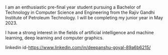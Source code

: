 I am an enthusiastic pre-final year student pursuing a Bachelor of Technology in Computer Science and Engineering from the Rajiv Gandhi Institute of Petroleum Technology. I will be completing my junior year in May 2023. 

I have a strong interest in the fields of artificial intelligence and machine learning, deep learning and computer graphics. 

linkedin id-https://www.linkedin.com/in/deepanshu-goyal-89a6b6215/

<!---
deepgoyal19/deepgoyal19 is a ✨ special ✨ repository because its `README.md` (this file) appears on your GitHub profile.
You can click the Preview link to take a look at your changes.
--->
